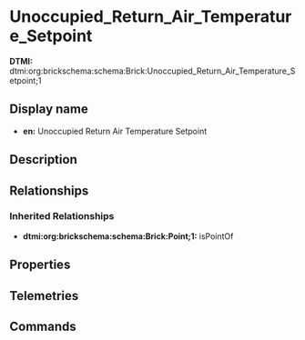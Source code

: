 # Unoccupied_Return_Air_Temperature_Setpoint
**DTMI:** dtmi:org:brickschema:schema:Brick:Unoccupied_Return_Air_Temperature_Setpoint;1
## Display name
- **en:** Unoccupied Return Air Temperature Setpoint
## Description
## Relationships
### Inherited Relationships
* **dtmi:org:brickschema:schema:Brick:Point;1:** isPointOf
## Properties
## Telemetries
## Commands
